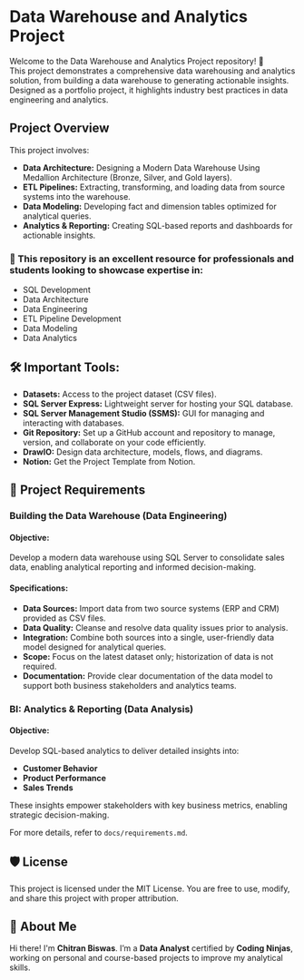 # Data Warehouse and Analytics Project

Welcome to the Data Warehouse and Analytics Project repository! 🚀  
This project demonstrates a comprehensive data warehousing and analytics solution, from building a data warehouse to generating actionable insights. Designed as a portfolio project, it highlights industry best practices in data engineering and analytics.

## Project Overview

This project involves:

- **Data Architecture:** Designing a Modern Data Warehouse Using Medallion Architecture (Bronze, Silver, and Gold layers).
- **ETL Pipelines:** Extracting, transforming, and loading data from source systems into the warehouse.
- **Data Modeling:** Developing fact and dimension tables optimized for analytical queries.
- **Analytics & Reporting:** Creating SQL-based reports and dashboards for actionable insights.

### 🎯 This repository is an excellent resource for professionals and students looking to showcase expertise in:
- SQL Development
- Data Architecture
- Data Engineering
- ETL Pipeline Development
- Data Modeling
- Data Analytics

## 🛠️ Important Tools:

- **Datasets:** Access to the project dataset (CSV files).
- **SQL Server Express:** Lightweight server for hosting your SQL database.
- **SQL Server Management Studio (SSMS):** GUI for managing and interacting with databases.
- **Git Repository:** Set up a GitHub account and repository to manage, version, and collaborate on your code efficiently.
- **DrawIO:** Design data architecture, models, flows, and diagrams.
- **Notion:** Get the Project Template from Notion.

## 🚀 Project Requirements

### **Building the Data Warehouse (Data Engineering)**

#### Objective:
Develop a modern data warehouse using SQL Server to consolidate sales data, enabling analytical reporting and informed decision-making.

#### Specifications:
- **Data Sources:** Import data from two source systems (ERP and CRM) provided as CSV files.
- **Data Quality:** Cleanse and resolve data quality issues prior to analysis.
- **Integration:** Combine both sources into a single, user-friendly data model designed for analytical queries.
- **Scope:** Focus on the latest dataset only; historization of data is not required.
- **Documentation:** Provide clear documentation of the data model to support both business stakeholders and analytics teams.

### **BI: Analytics & Reporting (Data Analysis)**

#### Objective:
Develop SQL-based analytics to deliver detailed insights into:
- **Customer Behavior**
- **Product Performance**
- **Sales Trends**

These insights empower stakeholders with key business metrics, enabling strategic decision-making.

For more details, refer to `docs/requirements.md`.

## 🛡️ License

This project is licensed under the MIT License. You are free to use, modify, and share this project with proper attribution.

## 🌟 About Me

Hi there! I'm **Chitran Biswas**. I’m a **Data Analyst** certified by **Coding Ninjas**, working on personal and course-based projects to improve my analytical skills.

